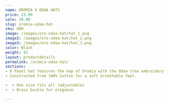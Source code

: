 ```yaml
---
name: OROMIA X ODAA HATS
price: 23.99
sale: 20.00
slug: oromia-odaa-hat
sku: OOH
image: /images/oro-odaa-hat/hat_1.png
image2: /images/oro-odaa-hat/hat_2.png
image3: /images/oro-odaa-hat/hat_3.png
color: Black
weight: 91
layout: productdetails
permalink: /oromia-odaa-hat/
sections:
- 6 Panel hat features the map of Oromia with the Odaa tree embroidery on the front.
- Constructed from 100% Cotton for a soft breathable feel.

-  + One size fits all (adjustable)
-  + Brass buckle for elegance.

---
```

 

